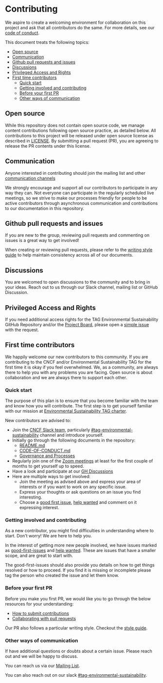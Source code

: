 # Contributing

We aspire to create a welcoming environment for collaboration on this project and ask that all contributors do the same.
For more details, see our [code of conduct](/CODE-OF-CONDUCT.md).

This document treats the following topics:

- [Open source](#open-source)
- [Communication](#communication)
- [Github pull requests and issues](#github-pull-requests-and-issues)
- [Discussions](#discussions)
- [Privileged Access and Rights](#privileged-access-and-rights)
- [First time contributors](#first-time-contributors)
  - [Quick start](#quick-start)
  - [Getting involved and contributing](#getting-involved-and-contributing)
  - [Before your first PR](#before-your-first-pr)
  - [Other ways of communication](#other-ways-of-communication)

## Open source

While this repository does not contain open source code, we manage content contributions following open source practice, as detailed below.
All contributions to this project will be released under open source license as described in [LICENSE](/LICENSE).
By submitting a pull request (PR), you are agreeing to release the PR contents under this license.

## Communication

Anyone interested in contributing should join the mailing list and other [communication channels](https://github.com/cncf/tag-env-sustainability#contact)

We strongly encourage and support all our contributors to participate in any way they can.
Not everyone can participate in the regularly scheduled live meetings, so we strive to make our processes friendly for people to be active contributors through asynchronous communication and contributions to our documentation in this repository.

## Github pull requests and issues

If you are new to the group, reviewing pull requests and commenting on issues is a great way to get involved!

When creating or reviewing pull requests, please refer to the [writing style guide](writing-style.md) to help maintain consistency across all of our documents.

## Discussions

You are welcomed to open discussions to the community and to bring in your ideas. Reach out to us through our Slack channel, mailing list or GitHub Discussion.

## Privileged Access and Rights

If you need additional access rights for the TAG Environmental Sustainability GitHub Repository and/or the [Project Board](https://github.com/orgs/cncf/projects/10), please open a [simple issue](https://github.com/cncf/tag-env-sustainability/issues/new) with the request.

## First time contributors

We happily welcome our new contributors to this community. If you are contributing to the CNCF and/or Environmental Sustainability TAG for the first time it is okay if you feel overwhelmed.
We, as a community, are always there to help you with any problems you are facing.
Open source is about collaboration and we are always there to support each other.

### Quick start

The purpose of this plan is to ensure that you become familiar with the team and know how you will contribute. The first step is to get yourself familiar with our mission at [Environmental Sustainability TAG charter](charter.md).

New contributors are advised to:

* Join the [CNCF Slack team](https://slack.cncf.io/), particularly
  [#tag-environmental-sustainability](https://cloud-native.slack.com/archives/C03F270PDU6) channel and
  introduce yourself.
* Initially go through the following documents in the repository:
  * [README.md](README.md)
  * [CODE-OF-CONDUCT.md](CODE-OF-CONDUCT.md)
  * [Governance and Processes](governance/README.md)
* Regularly join one of the [Zoom meetings](https://github.com/cncf/tag-env-sustainability#contact) at least for the first
  couple of months to get yourself up to speed.
* Have a look and participate at our [GH Discussions](https://github.com/cncf/tag-env-sustainability/discussions)
* Here are multiple ways to get involved:
  * Join the meeting as advised above and express your area of interests or if
    you want to work on any specific issue.
  * Express your thoughts or ask questions on an issue you find interesting.
  * Choose a [good first issue](https://github.com/cncf/tag-env-sustainability/issues?q=is%3Aissue+is%3Aopen+label%3A%22good+first+issue%22), [help wanted](https://github.com/cncf/tag-env-sustainability/labels/help%20wanted) and
    comment on it expressing interest.

### Getting involved and contributing

As a new contributor, you might find difficulties in understanding where to start.
Don't worry!
We are here to help you.

In the interest of getting more new people involved, we have issues marked as [good-first-issues](https://github.com/cncf/tag-env-sustainability/issues?q=is%3Aissue+is%3Aopen+label%3A%22good+first+issue%22) and [help wanted](https://github.com/cncf/tag-env-sustainability/labels/help%20wanted).
These are issues that have a smaller scope, and are great to start with.

The good-first-issues should also provide you details on how to get things resolved or how to proceed. If you find it is missing or incomplete please tag the person who created the issue and let them know.

### Before your first PR

Before you make you first PR, we would like you to go through the below resources for your understanding:

- [How to submit contributions](https://opensource.guide/how-to-contribute/#how-to-submit-a-contribution)
- [Collaborating with pull requests](https://docs.github.com/en/pull-requests/collaborating-with-pull-requests)

Our PR also follows a particular writing style. Checkout the [style guide](writing-style.md).

### Other ways of communication

If have additional questions or doubts about a certain issue. Please reach out and we will be happy to discuss.

You can reach us via our [Mailing List](mailto:cncf-tag-env-sustainability@lists.cncf.io).

You can also reach out on our slack [#tag-environmental-sustainability](https://cloud-native.slack.com/archives/C03F270PDU6).

